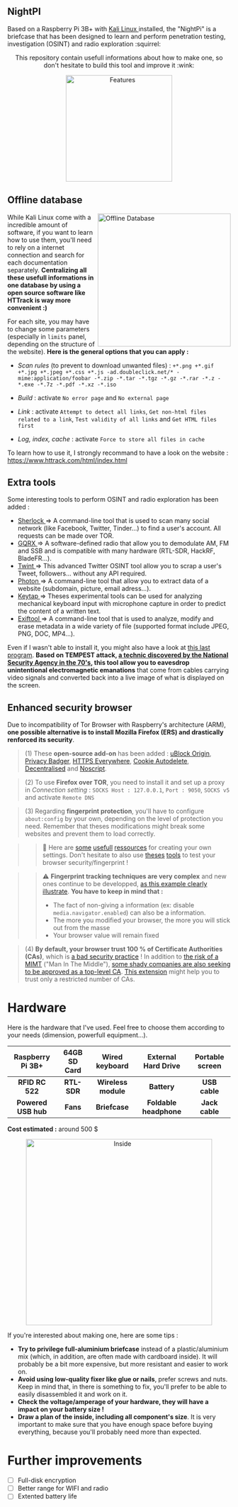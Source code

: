 ## NightPI
Based on a Raspberry Pi 3B+ with <a href="https://docs.kali.org/introduction/what-is-kali-linux">Kali Linux </a> installed, the "NightPi" is a briefcase that has been designed to learn and perform penetration testing, investigation (OSINT) and radio exploration :squirrel:

<p align="center"> This repository contain usefull informations about how to make one, so don't hesitate to build this tool and improve it :wink:

<p align="center"><img src="https://github.com/Sekhan/NightPI/blob/master/Pictures/Features.jpg" alt="Features" height="240px">

## Offline database
<img src="https://github.com/Sekhan/NightPI/blob/master/Pictures/HTTrack.png" alt="Offline Database" align="right" height="300px">

While Kali Linux come with a incredible amount of software, if you want to learn how to use them, you'll need to rely on a internet connection and search for each documentation separately. **Centralizing all these usefull informations in one database by using a open source software like HTTrack is way more convenient :)**

For each site, you may have to change some parameters (especially in `limits` panel, depending on the structure of the website). 
**Here is the general options that you can apply :**

- *Scan rules* (to prevent to download unwanted files) :
`+*.png +*.gif +*.jpg +*.jpeg
+*.css +*.js -ad.doubleclick.net/* -mime:application/foobar
-*.zip -*.tar -*.tgz -*.gz
-*.rar -*.z -*.exe -*.7z -*.pdf -*.xz -*.iso`

- *Build* : activate `No error page` and `No external page`
- *Link* : activate `Attempt to detect all links`, `Get non-html files related to a link`, `Test validity of all links`
and `Get HTML files first`
- *Log, index, cache* : activate `Force to store all files in cache`

To learn how to use it, I strongly recommand to have a look on the website : https://www.httrack.com/html/index.html

## Extra tools
Some interesting tools to perform OSINT and radio exploration has been added :
- <a href="https://github.com/TheYahya/sherlock">Sherlock </a> => A command-line tool that is used to scan many social network (like Facebook, Twitter, Tinder...) to find a user's account. All requests can be made over TOR.
- <a href="https://github.com/csete/gqrx">GQRX </a> => A software-defined radio that allow you to demodulate AM, FM and SSB and is compatible with many hardware (RTL-SDR, HackRF, BladeFR...).
- <a href="https://github.com/twintproject/twint">Twint </a> => This advanced Twitter OSINT tool allow you to scrap a user's Tweet, followers... without any API required.
- <a href="https://github.com/s0md3v/Photon">Photon </a> => A command-line tool that allow you to extract data of a website (subdomain, picture, email adress...).
- <a href="https://github.com/ggerganov/kbd-audio">Keytap </a> => Theses experimental tools can be used for analyzing mechanical keyboard input with microphone capture in order to predict the content of a written text.
- <a href="https://github.com/exiftool/exiftool">Exiftool </a> => A command-line tool that is used to analyze, modify and erase metadata in a wide variety of file (supported format include JPEG, PNG, DOC, MP4...).

Even if I wasn't able to install it, you might also have a look at <a href="https://github.com/martinmarinov/TempestSDR">this last program</a>. **Based on TEMPEST attack, <a href="https://cryptome.org/nsa-tempest.pdf">a technic discovered by the National Security Agency in the 70's</a>, this tool allow you to eavesdrop unintentional electromagnetic emanations** that come from cables carrying video signals and converted back into a live image of what is displayed on the screen.

## Enhanced security browser
Due to incompatibility of Tor Browser with Raspberry's architecture (ARM), **one possible alternative is to install Mozilla Firefox (ERS) and drastically renforced its security**. 

> (1) These **open-source add-on** has been added : <a href="https://addons.mozilla.org/fr/firefox/addon/ublock-origin/">uBlock Origin</a>, <a href="https://www.eff.org/privacybadger">Privacy Badger</a>, <a href="https://www.eff.org/https-everywhere">HTTPS Everywhere</a>, <a href="https://addons.mozilla.org/fr/firefox/addon/cookie-autodelete/">Cookie Autodelete</a>, <a href="https://decentraleyes.org/">Decentralised</a> and <a href="https://addons.mozilla.org/fr/firefox/addon/noscript/">Noscript</a>.

> (2) To use **Firefox over TOR**, you need to install it and set up a proxy in *Connection setting* : 
`SOCKS Host : 127.0.0.1`, `Port : 9050`, `SOCKS v5` and activate `Remote DNS`

> (3) Regarding **fingerprint protection**, you'll have to configure `about:config` by your own, depending on the level of protection you need. Remember that theses modifications might break some websites and prevent them to load correctly.

>> :wrench: Here are <a href="https://github.com/pyllyukko/user.js">some</a> <a href="https://spyware.neocities.org/guides/firefox.html">usefull</a> <a href="http://kb.mozillazine.org/Category:Security_and_privacy-related_preferences">ressources</a> for creating your own settings. Don't hesitate to also use <a href="https://panopticlick.eff.org/">theses</a> <a href="https://browserleaks.com/">tools</a> to test your browser security/fingerprint !

>> :warning: **Fingerprint tracking techniques are very complex** and new ones continue to be developped, <a href="https://arstechnica.com/information-technology/2017/02/now-sites-can-fingerprint-you-online-even-when-you-use-multiple-browsers/">as this example clearly illustrate</a>. **You have to keep in mind that :**
>> - The fact of non-giving a information (ex: disable `media.navigator.enabled`) can also be a information.
>> - The more you modified your browser, the more you will stick out from the masse
>> - Your browser value will remain fixed

> (4) **By default, your browser trust 100 % of Certificate Authorities (CAs)**, which is <a href="https://blog.torproject.org/life-without-ca">a bad security practice</a> ! In addition to <a href="https://www.eff.org/deeplinks/2011/05/syrian-man-middle-against-facebook">the risk of a MIMT</a> ("Man In The Middle")</a>, <a href="https://www.eff.org/deeplinks/2019/02/cyber-mercenary-groups-shouldnt-be-trusted-your-browser-or-anywhere-else">some shady companies are also seeking to be approved as a top-level CA</a>. <a href="http://patrol.psyced.org/">This extension</a> might help you to trust only a restricted number of CAs.

# Hardware
Here is the hardware that I've used. Feel free to choose them according to your needs (dimension, powerfull equipment...).

| **Raspberry Pi 3B+** | **64GB SD Card** | **Wired keyboard** | **External Hard Drive** | **Portable screen** |
| :---: | :---: | :---: | :---: | :---: |
|**RFID RC 522** | **RTL-SDR** | **Wireless module** | **Battery** | **USB cable** |
| **Powered USB hub** | **Fans** |  **Briefcase** | **Foldable headphone** | **Jack cable** |

**Cost estimated :** around 500 $

<p align="center"><img src="https://github.com/Sekhan/NightPI/blob/master/Pictures/InsideF.jpg" alt="Inside" height="420px">

If you're interested about making one, here are some tips :
- **Try to privilege full-aluminium briefcase** instead of a plastic/aluminium mix (which, in addition, are often made with cardboard inside). It will probably be a bit more expensive, but more resistant and easier to work on.
- **Avoid using low-quality fixer like glue or nails**, prefer screws and nuts. Keep in mind that, in there is something to fix, you'll prefer to be able to easily disassembled it and work on it.
- **Check the voltage/amperage of your hardware, they will have a impact on your battery size !**
- **Draw a plan of the inside, including all component's size**. It is very important to make sure that you have enough space before buying everything, because you'll probably need more than expected.

# Further improvements 
- [ ] Full-disk encryption
- [ ] Better range for WIFI and radio
- [ ] Extented battery life
